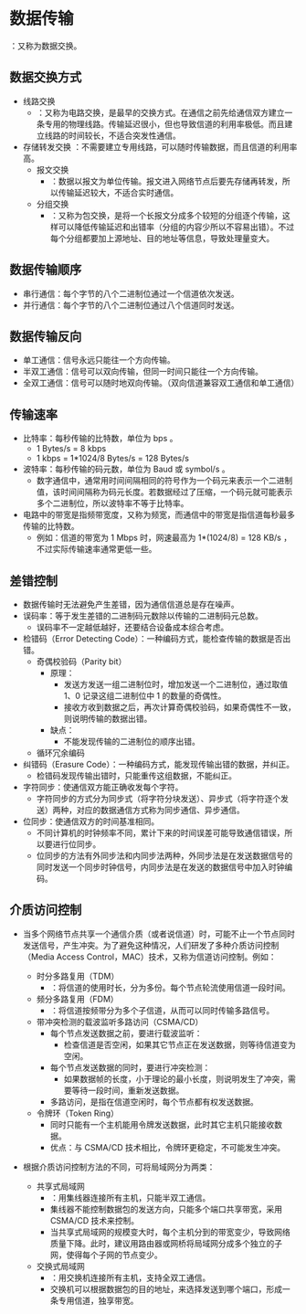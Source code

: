 # 数据传输

：又称为数据交换。

## 数据交换方式

- 线路交换
  - ：又称为电路交换，是最早的交换方式。在通信之前先给通信双方建立一条专用的物理线路。传输延迟很小，但也导致信道的利用率极低。而且建立线路的时间较长，不适合突发性通信。
- 存储转发交换 ：不需要建立专用线路，可以随时传输数据，而且信道的利用率高。
  - 报文交换
    - ：数据以报文为单位传输。报文进入网络节点后要先存储再转发，所以传输延迟较大，不适合实时通信。
  - 分组交换
    - ：又称为包交换，是将一个长报文分成多个较短的分组逐个传输，这样可以降低传输延迟和出错率（分组的内容少所以不容易出错）。不过每个分组都要加上源地址、目的地址等信息，导致处理量变大。

## 数据传输顺序

- 串行通信：每个字节的八个二进制位通过一个信道依次发送。
- 并行通信：每个字节的八个二进制位通过八个信道同时发送。

## 数据传输反向

- 单工通信：信号永远只能往一个方向传输。
- 半双工通信：信号可以双向传输，但同一时间只能往一个方向传输。
- 全双工通信：信号可以随时地双向传输。（双向信道兼容双工通信和单工通信）

## 传输速率

- 比特率：每秒传输的比特数，单位为 bps 。
  - 1 Bytes/s = 8 kbps
  - 1 kbps = 1*1024/8 Bytes/s = 128 Bytes/s
- 波特率：每秒传输的码元数，单位为 Baud 或 symbol/s 。
  - 数字通信中，通常用时间间隔相同的符号作为一个码元来表示一个二进制值，该时间间隔称为码元长度。若数据经过了压缩，一个码元就可能表示多个二进制位，所以波特率不等于比特率。
- 电路中的带宽是指频带宽度，又称为频宽，而通信中的带宽是指信道每秒最多传输的比特数。
  - 例如：信道的带宽为 1 Mbps 时，网速最高为 1*(1024/8) = 128 KB/s ，不过实际传输速率通常更低一些。

## 差错控制

- 数据传输时无法避免产生差错，因为通信信道总是存在噪声。
- 误码率：等于发生差错的二进制码元数除以传输的二进制码元总数。
  - 误码率不一定越低越好，还要结合设备成本综合考虑。
- 检错码（Error Detecting Code）：一种编码方式，能检查传输的数据是否出错。
  - 奇偶校验码（Parity bit）
    - 原理：
      - 发送方发送一组二进制位时，增加发送一个二进制位，通过取值 1、0 记录这组二进制位中 1 的数量的奇偶性。
      - 接收方收到数据之后，再次计算奇偶校验码，如果奇偶性不一致，则说明传输的数据出错。
    - 缺点：
      - 不能发现传输的二进制位的顺序出错。
  - 循环冗余编码
- 纠错码（Erasure Code）：一种编码方式，能发现传输出错的数据，并纠正。
  - 检错码发现传输出错时，只能重传这组数据，不能纠正。
- 字符同步：使通信双方能正确收发每个字符。
  - 字符同步的方式分为同步式（将字符分块发送）、异步式（将字符逐个发送）两种，对应的数据通信方式称为同步通信、异步通信。
- 位同步：使通信双方的时间基准相同。
  - 不同计算机的时钟频率不同，累计下来的时间误差可能导致通信错误，所以要进行位同步。
  - 位同步的方法有外同步法和内同步法两种，外同步法是在发送数据信号的同时发送一个同步时钟信号，内同步法是在发送的数据信号中加入时钟编码。

## 介质访问控制

- 当多个网络节点共享一个通信介质（或者说信道）时，可能不止一个节点同时发送信号，产生冲突。为了避免这种情况，人们研发了多种介质访问控制（Media Access Control，MAC）技术，又称为信道访问控制。例如：
  - 时分多路复用（TDM）
    - ：将信道的使用时长，分为多份。每个节点轮流使用信道一段时间。
  - 频分多路复用（FDM）
    - ：将信道按频带分为多个子信道，从而可以同时传输多路信号。
  - 带冲突检测的载波监听多路访问（CSMA/CD）
    - 每个节点发送数据之前，要进行载波监听：
      - 检查信道是否空闲，如果其它节点正在发送数据，则等待信道变为空闲。
    - 每个节点发送数据的同时，要进行冲突检测：
      - 如果数据帧的长度，小于理论的最小长度，则说明发生了冲突，需要等待一段时间，重新发送数据。
    - 多路访问，是指在信道空闲时，每个节点都有权发送数据。
  - 令牌环（Token Ring）
    - 同时只能有一个主机能用令牌发送数据，此时其它主机只能接收数据。
    - 优点：与 CSMA/CD 技术相比，令牌环更稳定，不可能发生冲突。

- 根据介质访问控制方法的不同，可将局域网分为两类：
  - 共享式局域网
    - ：用集线器连接所有主机，只能半双工通信。
    - 集线器不能控制数据包的发送方向，只能多个端口共享带宽，采用 CSMA/CD 技术来控制。
    - 当共享式局域网的规模变大时，每个主机分到的带宽变少，导致网络质量下降。此时，建议用路由器或网桥将局域网分成多个独立的子网，使得每个子网的节点变少。
  - 交换式局域网
    - ：用交换机连接所有主机，支持全双工通信。
    - 交换机可以根据数据包的目的地址，来选择发送到哪个端口，形成一条专用信道，独享带宽。
